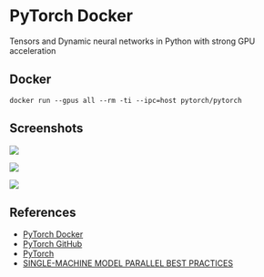 # PyTorch Docker

Tensors and Dynamic neural networks in Python with strong GPU acceleration

## Docker
```
docker run --gpus all --rm -ti --ipc=host pytorch/pytorch
```

## Screenshots
![](https://pytorch.org/tutorials/_static/img/thumbnails/tensorboard_scalars.png)

![](https://pytorch.org/tutorials/_images/mp_vs_rn_vs_pp.png)

![](https://pytorch.org/tutorials/_images/split_size_tradeoff.png)

## References
- [PyTorch Docker](https://hub.docker.com/r/pytorch/pytorch)
- [PyTorch GitHub](https://github.com/pytorch/pytorch)
- [PyTorch](https://pytorch.org/)
- [SINGLE-MACHINE MODEL PARALLEL BEST PRACTICES](https://pytorch.org/tutorials/intermediate/model_parallel_tutorial.html)